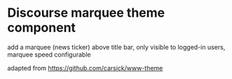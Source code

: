 # Discourse marquee theme component

add a marquee (news ticker) above title bar, only visible to logged-in users, marquee speed configurable 

adapted from https://github.com/carsick/www-theme
